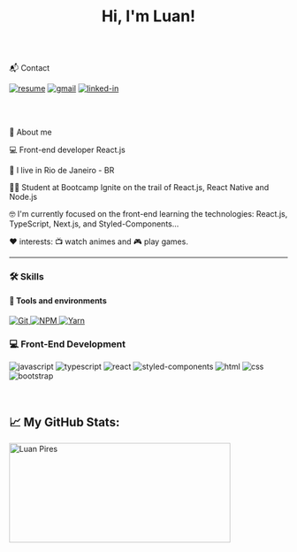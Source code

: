 <h1 align="center">
  Hi, I'm Luan!
</h1>

<br />
<br />

📬 Contact

[![resume](https://img.shields.io/badge/Resume-4285F4?style=for-the-badge&logo=read-the-docs&logoColor=white)](https://drive.google.com/file/d/1cDhBNt78kyl5Z_F4GOqKhznLKNxVco9e/view?usp=sharing)
[![gmail](https://img.shields.io/badge/Gmail-D14836?style=for-the-badge&logo=Gmail&logoColor=white)](mailto:luan.94pires@gmail.com)
[![linked-in](https://img.shields.io/badge/Linkedin-0077B5?style=for-the-badge&logo=LinkedIn&logoColor=white)](https://www.linkedin.com/in/luan-pires-359216184/)
   
<br />
<br />
<!-- About -->

🚀 About me

<p align="left">
  💻 Front-end developer React.js
</p>

<p align="left">
  📌 I live in Rio de Janeiro - BR
</p>

<p align="left">
  👨‍🎓 Student at Bootcamp Ignite on the trail of React.js, React Native and Node.js
</p>
<p align="left">
 🤓 I'm currently focused on the front-end learning the technologies: React.js, TypeScript, Next.js, and Styled-Components...
</p>

<p align="left">❤️ interests: 📺 watch animes and 🎮 play games.</p>

---

### 🛠️ Skills

#### :wrench: Tools and environments

<!-- GIT -->
<a href="#">
      <img alt="Git" src="https://img.shields.io/badge/Git-F05032.svg?style=for-the-badge&logo=git&logoColor=white" />
</a>
<!-- NPM -->
<a href="#">
      <img alt="NPM" src="https://img.shields.io/badge/NPM-CB3837.svg?style=for-the-badge&logo=npm&logoColor=white" />
</a>
<!-- YARN -->
<a href="#">
      <img alt="Yarn" src="https://img.shields.io/badge/Yarn-2C8EBB.svg?style=for-the-badge&logo=yarn&logoColor=white" />
</a>

### :computer: Front-End Development

![javascript](https://img.shields.io/badge/JavaScript-323330?style=for-the-badge&logo=javascript&logoColor=F7DF1E)
![typescript](https://img.shields.io/badge/TypeScript-3178C6?style=for-the-badge&logo=typescript&logoColor=white)
![react](https://img.shields.io/badge/React-20232A?style=for-the-badge&logo=react&logoColor=61DAFB)
![styled-components](https://img.shields.io/badge/styled_components-DB7093?style=for-the-badge&logo=styled-components&logoColor=white)
![html](https://img.shields.io/badge/HTML5-E34F26?style=for-the-badge&logo=html5&logoColor=white)
![css](https://img.shields.io/badge/CSS3-1572B6?style=for-the-badge&logo=css3&logoColor=white)
![bootstrap](https://img.shields.io/badge/BootStrap-6E42A2?style=for-the-badge&logo=bootstrap&logoColor=white)

<br />

## 📈 **My GitHub Stats:**

<!-- Stats -->
<p>
    <img width="400" height="180em" src="https://github-readme-stats.vercel.app/api/top-langs/?username=luanpires94&theme=dracula&layout=compact" alt="Luan Pires" />
</p>
